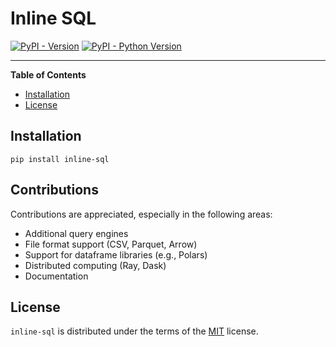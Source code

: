# Inline SQL

[![PyPI - Version](https://img.shields.io/pypi/v/inline-sql.svg)](https://pypi.org/project/inline-sql)
[![PyPI - Python Version](https://img.shields.io/pypi/pyversions/inline-sql.svg)](https://pypi.org/project/inline-sql)

---

**Table of Contents**

- [Installation](#installation)
- [License](#license)

## Installation

```console
pip install inline-sql
```

## Contributions

Contributions are appreciated, especially in the following areas:

- Additional query engines
- File format support (CSV, Parquet, Arrow)
- Support for dataframe libraries (e.g., Polars)
- Distributed computing (Ray, Dask)
- Documentation

## License

`inline-sql` is distributed under the terms of the [MIT](https://spdx.org/licenses/MIT.html) license.
